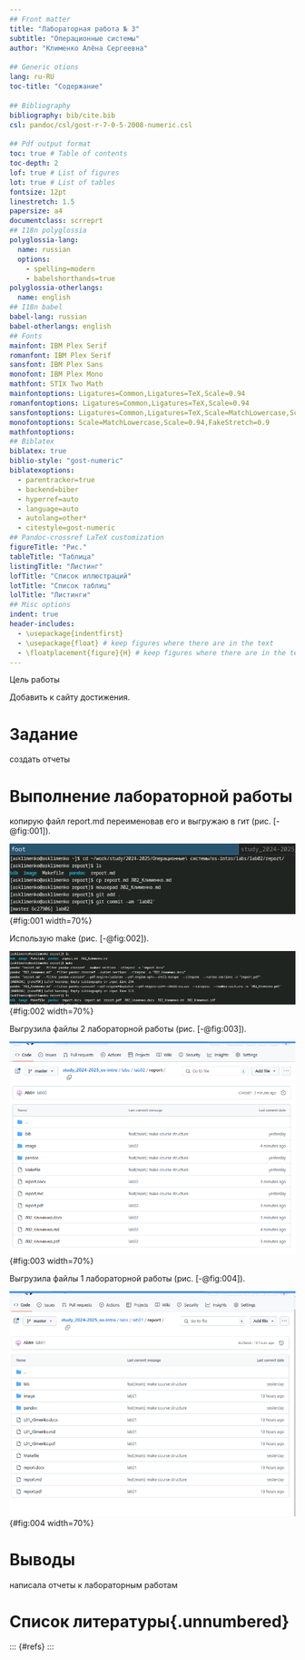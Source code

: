 ```yaml
---
## Front matter
title: "Лабораторная работа № 3"
subtitle: "Операционные системы"
author: "Клименко Алёна Сергеевна"

## Generic otions
lang: ru-RU
toc-title: "Содержание"

## Bibliography
bibliography: bib/cite.bib
csl: pandoc/csl/gost-r-7-0-5-2008-numeric.csl

## Pdf output format
toc: true # Table of contents
toc-depth: 2
lof: true # List of figures
lot: true # List of tables
fontsize: 12pt
linestretch: 1.5
papersize: a4
documentclass: scrreprt
## I18n polyglossia
polyglossia-lang:
  name: russian
  options:
	- spelling=modern
	- babelshorthands=true
polyglossia-otherlangs:
  name: english
## I18n babel
babel-lang: russian
babel-otherlangs: english
## Fonts
mainfont: IBM Plex Serif
romanfont: IBM Plex Serif
sansfont: IBM Plex Sans
monofont: IBM Plex Mono
mathfont: STIX Two Math
mainfontoptions: Ligatures=Common,Ligatures=TeX,Scale=0.94
romanfontoptions: Ligatures=Common,Ligatures=TeX,Scale=0.94
sansfontoptions: Ligatures=Common,Ligatures=TeX,Scale=MatchLowercase,Scale=0.94
monofontoptions: Scale=MatchLowercase,Scale=0.94,FakeStretch=0.9
mathfontoptions:
## Biblatex
biblatex: true
biblio-style: "gost-numeric"
biblatexoptions:
  - parentracker=true
  - backend=biber
  - hyperref=auto
  - language=auto
  - autolang=other*
  - citestyle=gost-numeric
## Pandoc-crossref LaTeX customization
figureTitle: "Рис."
tableTitle: "Таблица"
listingTitle: "Листинг"
lofTitle: "Список иллюстраций"
lotTitle: "Список таблиц"
lolTitle: "Листинги"
## Misc options
indent: true
header-includes:
  - \usepackage{indentfirst}
  - \usepackage{float} # keep figures where there are in the text
  - \floatplacement{figure}{H} # keep figures where there are in the text
---
```


 Цель работы

Добавить к сайту достижения.

# Задание

создать отчеты

# Выполнение лабораторной работы

копирую файл report.md переименовав его и выгружаю в гит (рис. [-@fig:001]).

![Обновленный файл](image/1.PNG){#fig:001 width=70%}

Использую make (рис. [-@fig:002]).

![Новая информация на сайте](image/2.PNG){#fig:002 width=70%}

Выгрузила файлы 2 лабораторной работы (рис. [-@fig:003]).

![github](image/3.PNG){#fig:003 width=70%}

Выгрузила файлы 1 лабораторной работы (рис. [-@fig:004]).

![github](image/4.PNG){#fig:004 width=70%}

# Выводы

написала отчеты к лабораторным работам

# Список литературы{.unnumbered}

::: {#refs}
:::
